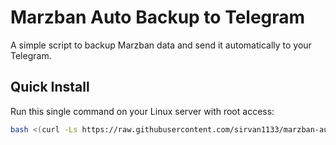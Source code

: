 # Marzban Auto Backup to Telegram

A simple script to backup Marzban data and send it automatically to your Telegram.

## Quick Install

Run this single command on your Linux server with root access:

```bash
bash <(curl -Ls https://raw.githubusercontent.com/sirvan1133/marzban-auto-backup/main/setup_marzban_backup.sh)
